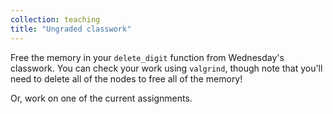 ```yaml
---
collection: teaching
title: "Ungraded classwork"
---
```


Free the memory in your `delete_digit` function from Wednesday's classwork. You
can check your work using `valgrind`, though note that you'll need to delete
all of the nodes to free all of the memory!

Or, work on one of the current assignments.

